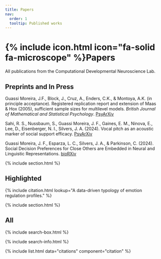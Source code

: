 ```yaml
---
title: Papers
nav:
  order: 1
  tooltip: Published works
---
```


# {% include icon.html icon="fa-solid fa-microscope" %}Papers

All publications from the Computational Developmental Neuroscience Lab.

## Preprints and In Press

Guassi Moreira, J.F., Block, J., Cruz, A., Enders, C.K., & Montoya, A.K. (in principle acceptance). Registered replication report and extension of Maas & Hox (2005), sufficient sample sizes for multilevel models. *British Journal of Mathematical and Statistical Psychology*. [PsyArXiv](https://osf.io/preprints/psyarxiv/fk8jz)

Sahi, R. S., Nussbaum, S., Guassi Moreira, J. F., Gaines, E. M., Ninova, E., Lee, D., Eisenberger, N. I., Silvers, J. A. (2024). Vocal pitch as an acoustic marker of social support efficacy. [PsyArXiv](https://doi.org/10.31234/osf.io/x5te2)

Guassi Moreira, J. F., Esparza, L. C., Silvers, J. A., & Parkinson, C. (2024). Social Decision Preferences for Close Others are Embedded in Neural and Linguistic Representations. [bioRXiv](https://doi.org/10.1101/2024.07.16.603808)

{% include section.html %}

## Highlighted

{% include citation.html lookup="A data-driven typology of emotion regulation profiles." %}

{% include section.html %}

## All

{% include search-box.html %}

{% include search-info.html %}

{% include list.html data="citations" component="citation" %}
